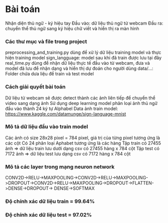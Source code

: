 # Bài toán
Nhận diện thủ ngữ - ký hiệu tay
Đầu vào: dữ liệu thủ ngữ từ webcam
Đầu ra: chuyển thể thủ ngữ sang ký hiệu chữ viết và hiển thị ra màn hình

### Các thư mục và file trong project
preprocessing_and_training.py dùng để xử lý dữ liệu training model và thực hiện training model
sign_langguage: model sau khi đã train được lưu tại đây
real_time.py dùng để nhận dữ liệu thực tế đầu vào từ webcam, đưa và model đã lưu để nhận dạng và hiển thị dự đoán cho người dùng
data/...: Folder chứa dưa liệu để train và test model


### Cách giải quyết bài toán
Dữ liệu từ webcam sẽ được detect thành các ảnh liên tiếp để chuyển thể video sang dạng ảnh
Sử dụng deep learning model phân loại ảnh thủ ngữ đầu vào thành 24 ký tự Alphabel
Data ảnh train model: https://www.kaggle.com/datamunge/sign-language-mnist

### Mô tả dữ liệu đầu vào train model
Các ảnh có size 28x28 pixel = 784 pixel, giá trị của từng pixel tương ứng là các cột
Có 24 phân loại Aphabet tương ứng là các hàng
Tập train có 27455 ảnh => dữ liệu train lưu dưới dạng csv có 27455 hàng x 784 cột
Tập test có 7172 ảnh => dữ liệu test lưu dạng csv có 7172 hàng x 784 cột

### Mô tả các layer trong mạng neuron network
CONV2D->RELU->MAXPOOLING->CONV2D->RELU->MAXPOOLING->DROPOUT->CONV2D->RELU->MAXPOOLING->DROPOUT->FLATTEN->DENSE->DROPOUT-> DENSE->SOFTMAX


### Độ chính xác dữ liệu train = 99.64% 
### Độ chính xác dữ liệu test    = 97.02%
